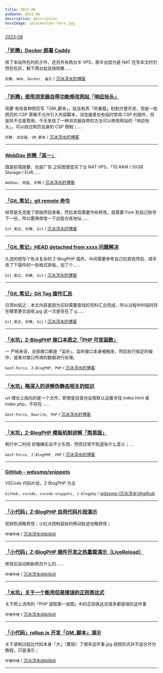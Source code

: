 ```yaml
---
title: 2023-08
pubDate: 2023-08
description: description
heroImage: /placeholder-hero.jpg
---
```


[2023-08](https://github.com/wdssmq/test-actions/issues/5 "2023-08")

### [「折腾」Docker 部署 Caddy](https://www.wdssmq.com/post/20100717821.html "「折腾」Docker 部署 Caddy")

除了本站所在的机子外，还另外有两台半 VPS，那半台因为是 NAT 在写本文时仍然在吃灰，剩下两台姑且按侧重……

`折腾, Web, Docker, 备忘` / [沉冰浮水的博客](https://www.wdssmq.com "沉冰浮水的博客")

----

### [「折腾」使用浏览器自带功能修改网站「响应标头」](https://www.wdssmq.com/post/20120902324.html "「折腾」使用浏览器自带功能修改网站「响应标头」")

简要 有给各种网页写「GM_脚本」，姑且有弄「热重载」机制方便开发，但是一些网页的 CSP 策略不允许引入外部脚本，浏览器里也有临时禁用 CSP 的插件，但是并不总是管用，今天发现了一种浏览器自带的方法可以修改网站的「响应标头」，可以绕过网页自身的 CSP 限制；...

`折腾, 浏览器, GM_脚本` / [沉冰浮水的博客](https://www.wdssmq.com "沉冰浮水的博客")

----

### [WebDav 折腾「其一」](https://www.wdssmq.com/post/20100514969.html "WebDav 折腾「其一」")

既是前情提要，也是广告 之前图便宜买了台 NAT VPS，「1G RAM / 50GB Storage / EUR……

`WebDav, 网盘, 折腾` / [沉冰浮水的博客](https://www.wdssmq.com "沉冰浮水的博客")

----

### [「Git_笔记」git remote 命令](https://www.wdssmq.com/post/20220525683.html "「Git_笔记」git remote 命令")

经常是先克隆了原始项目查看，然后发现需要作些修改，就需要 Fork 到自己账号下一份，所以要再修改一下远程仓库地址……

`Git_笔记, 折腾, Git` / [沉冰浮水的博客](https://www.wdssmq.com "沉冰浮水的博客")

----

### [「Git_笔记」HEAD detached from xxxx 问题解决](https://www.wdssmq.com/post/20221127394.html "「Git_笔记」HEAD detached from xxxx 问题解决")

久违的想写个有点复杂的 Z-BlogPHP 插件，中间需要参考自己的其他项目，顺手改了下插件的一些格式排版，加了个……

`Git_笔记, 折腾, Git` / [沉冰浮水的博客](https://www.wdssmq.com "沉冰浮水的博客")

----

### [「Git_笔记」Git Tag 操作汇总](https://www.wdssmq.com/post/20220407047.html "「Git_笔记」Git Tag 操作汇总")

日常纠结之：本文内容是因为实际需要查找的资料汇总而成，所以过程中时临时存在哪里更合适呢.jpg 这一次是存在了 g……

`Git_笔记, 折腾, Git` / [沉冰浮水的博客](https://www.wdssmq.com "沉冰浮水的博客")

----

### [「水坑」Z-BlogPHP 接口本质之「PHP 可变函数」](https://www.wdssmq.com/post/20220409155.html "「水坑」Z-BlogPHP 接口本质之「PHP 可变函数」")

一 严格来说，全部接口都是「监听」，监听接口本身被触发，然后执行指定的操作，或者对接口传递的数据进行处理。

`GesF-Force, Z-BlogPHP, PHP` / [沉冰浮水的博客](https://www.wdssmq.com "沉冰浮水的博客")

----

### [「水坑」略深入的讲解伪静态相关的知识](https://www.wdssmq.com/post/20190704012.html "「水坑」略深入的讲解伪静态相关的知识")

url 理论上指向的是一个文件，即使是目录也会按默认设置寻找 index.html 或 index.php，不存在……

`GesF-Force, Rewrite, PHP` / [沉冰浮水的博客](https://www.wdssmq.com "沉冰浮水的博客")

----

### [「水坑」Z-BlogPHP 模板机制讲解「简易版」](https://www.wdssmq.com/post/20201026266.html "「水坑」Z-BlogPHP 模板机制讲解「简易版」")

例行中二时间 好像确实会不少东西，然而日常不知道有什么意义；...

`GesF-Force, Z-BlogPHP, PHP` / [沉冰浮水的博客](https://www.wdssmq.com "沉冰浮水的博客")

----

### [GitHub - wdssmq/snippets](https://github.com/wdssmq/snippets "GitHub - wdssmq/snippets")

VSCode 代码片段，Z-BlogPHP 为主

`GitHub, vscode, vscode-snippets, z-blogphp` / [wdssmq (沉冰浮水)@github](https://github.com/wdssmq "wdssmq (沉冰浮水)@github")

----

### [「小代码」Z-BlogPHP 自用代码片段演示](https://www.bilibili.com/video/BV1iv4y1K7iy "「小代码」Z-BlogPHP 自用代码片段演示")

视频色调略奇怪；小红点控制鼠标的移动轨迹也略奇怪；

`哔哩哔哩` / [沉冰浮水@bilibili](https://space.bilibili.com/44744006 "沉冰浮水@bilibili")

----

### [「小代码」Z-BlogPHP 插件开发之热重载演示（LiveReload）](https://www.bilibili.com/video/BV1eD4y147f3 "「小代码」Z-BlogPHP 插件开发之热重载演示（LiveReload）")

修改后自动刷新网页什么的……

`哔哩哔哩` / [沉冰浮水@bilibili](https://space.bilibili.com/44744006 "沉冰浮水@bilibili")

----

### [「水坑」关于一个能用但是错误的正则表达式](https://www.bilibili.com/video/BV1Z14y1V7MR "「水坑」关于一个能用但是错误的正则表达式")

关于网上流传的「PHP 提取第一张图」中的正则表达式很多都是错的这件事

`哔哩哔哩` / [沉冰浮水@bilibili](https://space.bilibili.com/44744006 "沉冰浮水@bilibili")

----

### [「小代码」rollup.js 开发「GM_脚本」演示](https://www.bilibili.com/video/BV1qe4y1d7ZM "「小代码」rollup.js 开发「GM_脚本」演示")

关于录制过程比代码本身「大」（繁琐）了很多这件事.jpg 视频形式并不适合作为教程，只是演示；

`哔哩哔哩` / [沉冰浮水@bilibili](https://space.bilibili.com/44744006 "沉冰浮水@bilibili")

----
